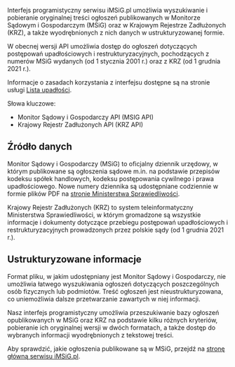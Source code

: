 Interfejs programistyczny serwisu iMSiG.pl umożliwia wyszukiwanie i pobieranie
oryginalnej treści ogłoszeń publikowanych w Monitorze Sądowym i Gospodarczym (MSiG)
oraz w Krajowym Rejestrze Zadłużonych (KRZ), a także wyodrębnionych z nich danych
w ustrukturyzowanej formie.

W obecnej wersji API umożliwia dostęp do ogłoszeń dotyczących postępowań upadłościowych
i restrukturyzacyjnych, pochodzących z numerów MSiG wydanych (od 1 stycznia 2001 r.)
oraz z KRZ (od 1 grudnia 2021 r.).

Informacje o zasadach korzystania z interfejsu dostępne są na stronie usługi [Lista upadłości](https://www.imsig.pl/lista-upadlosci).

Słowa kluczowe:
* Monitor Sądowy i Gospodarczy API (MSIG API)
* Krajowy Rejestr Zadłużonych API (KRZ API)


## Źródło danych
Monitor Sądowy i Gospodarczy (MSiG) to oficjalny dziennik urzędowy, w którym publikowane
są ogłoszenia sądowe m.in. na podstawie przepisów kodeksu spółek handlowych, kodeksu
postępowania cywilnego i prawa upadłościowego. Nowe numery dziennika są udostępniane
codziennie w formie plików PDF na [stronie Ministerstwa Sprawiedliwości](https://ems.ms.gov.pl/msig/przegladaniemonitorow).

Krajowy Rejestr Zadłużonych (KRZ) to system teleinformatyczny Ministerstwa Sprawiedliwości,
w którym gromadzone są wszystkie informacje i dokumenty dotyczące przebiegu postępowań
upadłościowych i restrukturyzacyjnych prowadzonych przez polskie sądy (od 1 grudnia 2021 r.).


## Ustrukturyzowane informacje
Format pliku, w jakim udostępniany jest Monitor Sądowy i Gospodarczy, nie umożliwia
łatwego wyszukiwania ogłoszeń dotyczących poszczególnych osób fizycznych lub podmiotów.
Treść ogłoszeń jest nieustrukturyzowana, co uniemożliwia dalsze przetwarzanie zawartych
w niej informacji.

Nasz interfejs programistyczny umożliwia przeszukiwanie bazy ogłoszeń opublikowanych
w MSiG oraz KRZ na podstawie kilku różnych kryteriów, pobieranie ich oryginalnej wersji w dwóch
formatach, a także dostęp do wybranych informacji wyodrębnionych z tekstowej treści.

Aby sprawdzić, jakie ogłoszenia publikowane są w MSiG, przejdź na [stronę główną serwisu iMSiG.pl](
https://www.imsig.pl).
